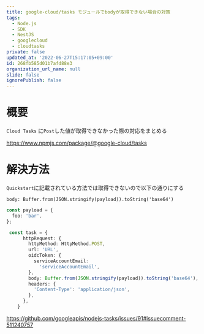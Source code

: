 ```yaml
---
title: google-cloud/tasks モジュールでbodyが取得できない場合の対策
tags:
  - Node.js
  - SDK
  - NestJS
  - googlecloud
  - cloudtasks
private: false
updated_at: '2022-06-27T15:17:05+09:00'
id: 268fb585d01b7afd88e3
organization_url_name: null
slide: false
ignorePublish: false
---
```

# 概要

`Cloud Tasks` に`Post`した値が取得できなかった際の対応をまとめる

https://www.npmjs.com/package/@google-cloud/tasks

# 解決方法

`Quickstart`に記載されている方法では取得できないので以下の通りにする

`body: Buffer.from(JSON.stringify(payload)).toString('base64')`

```ts
const payload = {
  foo: 'bar',
};

 const task = {
      httpRequest: {
        httpMethod: HttpMethod.POST,
        url: 'URL',
        oidcToken: {
          serviceAccountEmail:
            'serviceAccountEmail',
        },
        body: Buffer.from(JSON.stringify(payload)).toString('base64'),
        headers: {
          'Content-Type': 'application/json',
        },
      },
    }
```

https://github.com/googleapis/nodejs-tasks/issues/91#issuecomment-511240757
